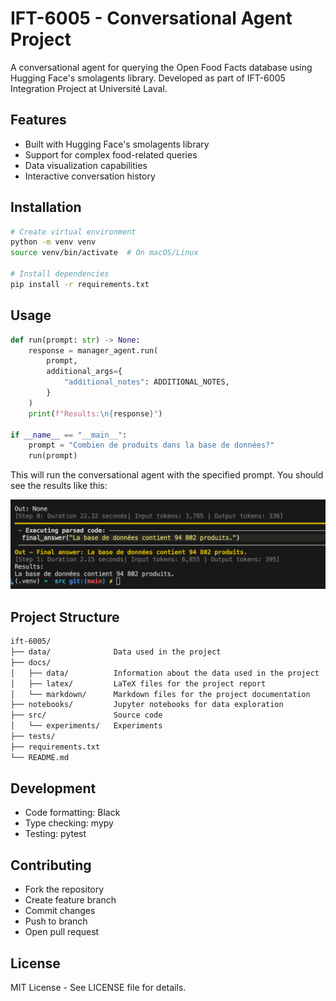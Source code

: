 # IFT-6005 - Conversational Agent Project

A conversational agent for querying the Open Food Facts database using Hugging Face's smolagents library. 
Developed as part of IFT-6005 Integration Project at Université Laval.

## Features

- Built with Hugging Face's smolagents library
- Support for complex food-related queries
- Data visualization capabilities
- Interactive conversation history

## Installation

```bash
# Create virtual environment
python -m venv venv
source venv/bin/activate  # On macOS/Linux

# Install dependencies
pip install -r requirements.txt
```

## Usage

```python
def run(prompt: str) -> None:
    response = manager_agent.run(
        prompt,
        additional_args={
            "additional_notes": ADDITIONAL_NOTES,
        }
    )
    print(f"Results:\n{response}")

if __name__ == "__main__":
    prompt = "Combien de produits dans la base de données?"
    run(prompt)
```

This will run the conversational agent with the specified prompt. You should see the results like this:

![fig_01](docs/img/fig_01.png)

## Project Structure

```markdown
ift-6005/
├── data/              Data used in the project
├── docs/
│   ├── data/          Information about the data used in the project
│   ├── latex/         LaTeX files for the project report
│   └── markdown/      Markdown files for the project documentation
├── notebooks/         Jupyter notebooks for data exploration
├── src/               Source code
│   └── experiments/   Experiments
├── tests/
├── requirements.txt
└── README.md
```

## Development

- Code formatting: Black
- Type checking: mypy
- Testing: pytest

## Contributing

- Fork the repository
- Create feature branch
- Commit changes
- Push to branch
- Open pull request

## License

MIT License - See LICENSE file for details.

